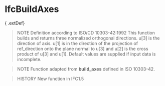 # IfcBuildAxes

{ .extDef}<!-- end of definition -->
> NOTE Definition according to ISO/CD 10303-42:1992
> This function builds and returns three normalized orthogonal directions. u[3] is the direction of axis. u[1] is in the direction of the projection of ref_direction onto the plane normal to u[3] and u[2] is the cross product of u[3] and u[1]. Default values are supplied if input data is incomplete.

> NOTE Function adapted from **build_axes** defined in ISO 10303-42.

> HISTORY New function in IFC1.5
